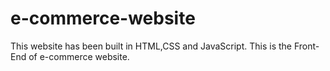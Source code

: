 # e-commerce-website
This website has been built in HTML,CSS and JavaScript. This is the Front-End of e-commerce website.

